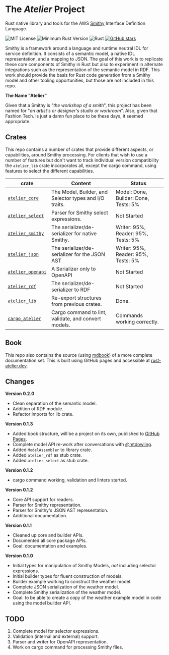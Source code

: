# The _Atelier_ Project

Rust native library and tools for the AWS [Smithy](https://github.com/awslabs/smithy) Interface Definition Language.

![MIT License](https://img.shields.io/badge/license-mit-118811.svg)
![Minimum Rust Version](https://img.shields.io/badge/Min%20Rust-1.40-green.svg)
![Rust](https://github.com/johnstonskj/rust-atelier/workflows/Rust/badge.svg)
[![GitHub stars](https://img.shields.io/github/stars/johnstonskj/rust-atelier.svg)](https://github.com/johnstonskj/rust-atelier/stargazers)

Smithy is a framework around a language and runtime neutral IDL for service definition. It consists of a semantic model,
a native IDL representation, and a mapping to JSON. The goal of this work is to replicate these core components of 
Smithy in Rust but also to experiment in alternate integrations such as the representation of the semantic model in 
RDF. This work should provide the basis for Rust code generation from a Smithy model and other tooling opportunities,
but those are not included in this repo.

**The Name "Atelier"**

Given that a Smithy is "_the workshop of a smith_", this project has been named for "_an artist's or designer's studio or 
workroom_". Also, given that Fashion Tech. is just a damn fun place to be these days, it seemed appropriate. 

## Crates

This repo contains a number of crates that provide different aspects, or capabilities, around Smithy processing. For 
clients that wish to use a number of features but don't want to track individual version compatibility the `atelier_lib` 
crate incorporates all, except the cargo command, using features to select the different capabilities.

| crate                                  | Content                                                | Status                              |
|----------------------------------------|--------------------------------------------------------|-------------------------------------|
| [`atelier_core`](./atelier-core)       | The Model, Builder, and Selector types and I/O traits. | Model: Done, Builder: Done, Tests: 5% |
| [`atelier_select`](./atelier-select)   | Parser for Smithy select expressions.                  | Not Started                         |
| [`atelier_smithy`](./atelier-smithy)   | The serializer/de-serializer for native Smithy.        | Writer: 95%, Reader: 95%, Tests: 5% |
| [`atelier_json`](./atelier-json)       | The serializer/de-serializer for the JSON AST          | Writer: 95%, Reader: 95%, Tests: 5% |
| [`atelier_openapi`](./atelier-openapi) | A Serializer only to OpenAPI                           | Not Started                         |
| [`atelier_rdf`](./atelier-rdf)         | The serializer/de-serializer to RDF                    | Not Started                         |
| [`atelier_lib`](./atelier-lib)         | Re-export structures from previous crates.             | Done.                               |
| [`cargo_atelier`](./cargo-atelier)     | Cargo command to lint, validate, and convert models.   | Commands working correctly.         |

## Book

This repo also contains the source (using [mdbook](https://rust-lang.github.io/mdBook/)) of a more complete documentation
set. This is built using GitHub pages and accessible at [rust-atelier.dev](https://rust-atelier.dev/).

## Changes

**Version 0.2.0**

* Clean separation of the semantic model. 
* Addition of RDF module.
* Refactor imports for lib crate.

**Version 0.1.3**

* Added book structure, will be a project on its own, published to [GitHub Pages](https://simonkjohnston.life/rust-atelier/introduction/smithy.html).
* Complete model API re-work after conversations with [@mtdowling](https://github.com/mtdowling).
* Added `ModelAssembler` to library crate.
* Added `atelier_rdf` as stub crate.
* Added `atelier_select` as stub crate.

**Version 0.1.2**

* cargo command working, validation and linters started.

**Version 0.1.2**

* Core API support for readers.
* Parser for Smithy representation.
* Parser for Smithy's JSON AST representation.
* Additional documentation.

**Version 0.1.1**

* Cleaned up core and builder APIs. 
* Documented all core package APIs.
* Goal: documentation and examples.

**Version 0.1.0**

* Initial types for manipulation of Smithy Models, _not_ including selector expressions.
* Initial builder types for fluent construction of models.
* Builder example working to construct the weather model.
* Complete JSON serialization of the weather model.
* Complete Smithy serialization of the weather model.
* Goal: to be able to create a copy of the weather example model in code using the model builder API.

## TODO

1. Complete model for selector expressions.
1. Validation (internal and external) support.
1. Parser and writer for OpenAPI representation.
1. Work on cargo command for processing Smithy files.
